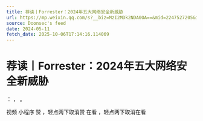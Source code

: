 ```yaml
---
title: 荐读丨Forrester：2024年五大网络安全新威胁
url: https://mp.weixin.qq.com/s?__biz=MzI2MDk2NDA0OA==&mid=2247527205&idx=2&sn=e34f9d2a74ff913e7f5d8c71f28aaf41
source: Doonsec's feed
date: 2024-05-11
fetch_date: 2025-10-06T17:14:16.114069
---
```


# 荐读丨Forrester：2024年五大网络安全新威胁

：
，
。

视频
小程序
赞
，轻点两下取消赞
在看
，轻点两下取消在看
